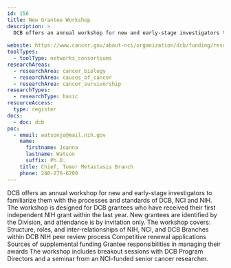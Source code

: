 ```yaml
---
id: 156
title: New Grantee Workshop
description: >
  DCB offers an annual workshop for new and early-stage investigators to familiarize them with the processes and standards of DCB, NCI and NIH. The workshop is designed for DCB grantees who have received their first independent NIH grant within the last year. 
  
website: https://www.cancer.gov/about-nci/organization/dcb/funding/resources#new-grantee-workshopnbsp
toolTypes:
  - toolType: networks_consortiums
researchAreas:
  - researchArea: cancer_biology
  - researchArea: causes_of_cancer
  - researchArea: cancer_survivorship
researchTypes:
  - researchType: basic
resourceAccess:
  type: register
docs:
  - doc: dcb
poc:
  - email: watsonjo@mail.nih.gov
    name:
      firstname: Joanna
      lastname: Watson
      suffix: Ph.D.
    title: Chief, Tumor Metastasis Branch
    phone: 240-276-6200
---
```

DCB offers an annual workshop for new and early-stage investigators to familiarize them with the processes and standards of DCB, NCI and NIH. The workshop is designed for DCB grantees who have received their first independent NIH grant within the last year. New grantees are identified by the Division, and attendance is by invitation only. The workshop covers: Structure, roles, and inter-relationships of NIH, NCI, and DCB Branches within DCB NIH peer review process Competitive renewal applications Sources of supplemental funding Grantee responsibilities in managing their awards The workshop includes breakout sessions with DCB Program Directors and a seminar from an NCI-funded senior cancer researcher.
